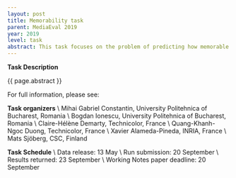 ```yaml
---
layout: post
title: Memorability task
parent: MediaEval 2019
year: 2019
level: task
abstract: This task focuses on the problem of predicting how memorable a video is to viewers. It requires participants to automatically predict memorability scores for videos that reflect the probability a video will be remembered. Task participants are provided with an extensive dataset of videos that are accompanied by memorability annotations, as well as pre-extracted state-of-the-art visual features. The ground truth has been collected through recognition tests, and thus results from objective measurement of memory performance. Participants will be required to train computational models capable of inferring video memorability from visual content. Optionally, descriptive titles attached to the videos may be used. Models will be evaluated through standard evaluation metrics used in ranking tasks (Spearman’s rank correlation). The data set used in 2019, is the same as in 2018 (2018’s testset ground truth data has not been released). This year the task focuses on understanding the patterns in the data and improving the ability of algorithms to capture those patterns.
---
```


**Task Description**

{{ page.abstract }}

For full information, please see: 

**Task organizers** \\
Mihai Gabriel Constantin, University Politehnica of Bucharest, Romania \\
Bogdan Ionescu, University Politehnica of Bucharest, Romania \\
Claire-Hélène Demarty, Technicolor, France \\
Quang-Khanh-Ngoc Duong, Technicolor, France \\
Xavier Alameda-Pineda, INRIA, France \\
Mats Sjöberg, CSC, Finland

**Task Schedule** \\
Data release: 13 May \\
Run submission: 20 September \\
Results returned: 23 September \\
Working Notes paper deadline: 20 September

